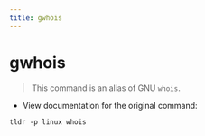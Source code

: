```yaml
---
title: gwhois
---
```

# gwhois

> This command is an alias of GNU `whois`.

- View documentation for the original command:

`tldr -p linux whois`

